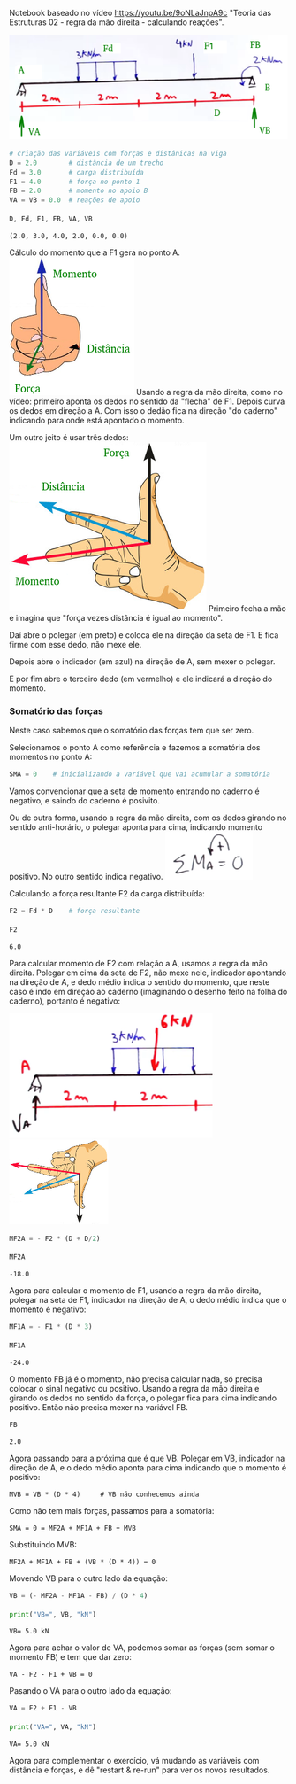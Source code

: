 Notebook baseado no vídeo https://youtu.be/9oNLaJnpA9c "Teoria das Estruturas 02 - regra da mão direita - calculando reações".

![](./img/01.png)


```python
# criação das variáveis com forças e distânicas na viga
D = 2.0        # distância de um trecho
Fd = 3.0       # carga distribuída
F1 = 4.0       # força no ponto 1
FB = 2.0       # momento no apoio B
VA = VB = 0.0  # reações de apoio

D, Fd, F1, FB, VA, VB
```




    (2.0, 3.0, 4.0, 2.0, 0.0, 0.0)



Cálculo do momento que a F1 gera no ponto A.
![](./img/03.png)
Usando a regra da mão direita, como no vídeo: primeiro aponta os dedos no sentido da "flecha" de F1. Depois curva os dedos em direção a A. Com isso o dedão fica na direção "do caderno" indicando para onde está apontado o momento.

Um outro jeito é usar três dedos:
![](./img/02.png)
Primeiro fecha a mão e imagina que "força vezes distância é igual ao momento".

Daí abre o polegar (em preto) e coloca ele na direção da seta de F1. E fica firme com esse dedo, não mexe ele.

Depois abre o indicador (em azul) na direção de A, sem mexer o polegar.

E por fim abre o terceiro dedo (em vermelho) e ele indicará a direção do momento.

### Somatório das forças

Neste caso sabemos que o somatório das forças tem que ser zero.

Selecionamos o ponto A como referência e fazemos a somatória dos momentos no ponto A:


```python
SMA = 0    # inicializando a variável que vai acumular a somatória
```

Vamos convencionar que a seta de momento entrando no caderno é negativo, e saindo do caderno é posivito.

Ou de outra forma, usando a regra da mão direita, com os dedos girando no sentido anti-horário, o polegar aponta para cima, indicando momento positivo. No outro sentido indica negativo.
![](./img/04.png)

Calculando a força resultante F2 da carga distribuída:


```python
F2 = Fd * D    # força resultante

F2
```




    6.0



Para calcular momento de F2 com relação a A, usamos a regra da mão direita. Polegar em cima da seta de F2, não mexe nele, indicador apontando na direção de A, e dedo médio indica o sentido do momento, que neste caso é indo em direção ao caderno (imaginando o desenho feito na folha do caderno), portanto é negativo:

![](./img/05.png) ![](./img/02b.png)


```python
MF2A = - F2 * (D + D/2)

MF2A
```




    -18.0



Agora para calcular o momento de F1, usando a regra da mão direita, polegar na seta de F1, indicador na direção de A, o dedo médio indica que o momento é negativo:


```python
MF1A = - F1 * (D * 3)

MF1A
```




    -24.0



O momento FB já é o momento, não precisa calcular nada, só precisa colocar o sinal negativo ou positivo. Usando a regra da mão direita e girando os dedos no sentido da força, o polegar fica para cima indicando positivo. Então não precisa mexer na variável FB.


```python
FB
```




    2.0



Agora passando para a próxima que é que VB.
Polegar em VB, indicador na direção de A, e o dedo médio aponta para cima indicando que o momento é positivo:

    MVB = VB * (D * 4)     # VB não conhecemos ainda

Como não tem mais forças, passamos para a somatória:

    SMA = 0 = MF2A + MF1A + FB + MVB

Substituindo MVB:

    MF2A + MF1A + FB + (VB * (D * 4)) = 0

Movendo VB para o outro lado da equação:


```python
VB = (- MF2A - MF1A - FB) / (D * 4)

print("VB=", VB, "kN")
```

    VB= 5.0 kN


Agora para achar o valor de VA, podemos somar as forças (sem somar o momento FB) e tem que dar zero:

    VA - F2 - F1 + VB = 0

Pasando o VA para o outro lado da equação:


```python
VA = F2 + F1 - VB

print("VA=", VA, "kN")
```

    VA= 5.0 kN


Agora para complementar o exercício, vá mudando as variáveis com distância e forças, e dê "restart & re-run" para ver os novos resultados.
